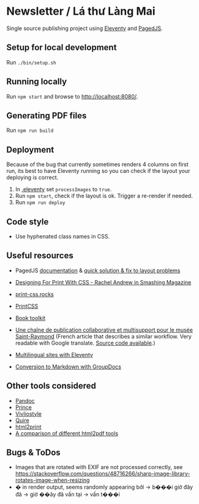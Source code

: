 # Newsletter / Lá thư Làng Mai

Single source publishing project using [Eleventy](https://www.11ty.dev) and [PagedJS](https://www.pagedjs.org/).

## Setup for local development
Run `./bin/setup.sh`

## Running locally
Run `npm start` and browse to [http://localhost:8080/](http://localhost:8080/).

## Generating PDF files
Run `npm run build`

## Deployment
Because of the bug that currently sometimes renders 4 columns on first run, its best to have
Eleventy running so you can check if the layout your deploying is correct.

1. In [.eleventy](.eleventy) set `processImages` to `true`.
2. Run `npm start`, check if the layout is ok. Trigger a re-render if needed.
3. Run `npm run deploy`

## Code style
- Use hyphenated class names in CSS.

## Useful resources
- PagedJS [documentation](https://www.pagedjs.org/documentation/)
& [quick solution & fix to layout problems](https://gitlab.pagedmedia.org/tools/pagedjs/-/wikis/Quick-solution-&-fix-to-layout-problems)

- [Designing For Print With CSS - Rachel Andrew in Smashing Magazine](https://www.smashingmagazine.com/2015/01/designing-for-print-with-css/)
- [print-css.rocks](https://www.print-css.rocks/)
- [PrintCSS](https://printcss.net/articles)
- [Book toolkit](http://booktoolkit.com/resources)
- [Une chaîne de publication collaborative et multisupport pour le musée Saint-Raymond](https://julie-blanc.fr/blog/2020-11-05_chiragan/) (French article that describes a similar workflow. Very readable with Google translate. [Source code available](https://gitlab.com/musee-saint-raymond/villa-chiragan/).)
- [Multilingual sites with Eleventy](https://www.webstoemp.com/blog/multilingual-sites-eleventy/)
- [Conversion to Markdown with GroupDocs](https://products.groupdocs.app/conversion/odt-to-md)

## Other tools considered
- [Pandoc](https://pandoc.org/)
- [Prince](https://princexml.com/)
- [Vivliostyle](https://vivliostyle.org/)
- [Quire](https://quire.getty.edu/)
- [html2print](http://osp.kitchen/tools/html2print/)
- [A comparison of different html2pdf tools](https://azettl.github.io/html2pdf/)

## Bugs & ToDos
 - Images that are rotated with EXIF are not processed correctly, see https://stackoverflow.com/questions/48716266/sharp-image-library-rotates-image-when-resizing
 - � in render output, seems randomly appearing
 bởi -> b���i
 giờ đây đã -> giờ ��ây đã
 vấn tại -> vấn t���i